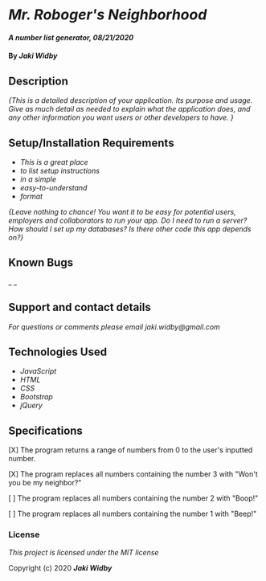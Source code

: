 # _Mr. Roboger's Neighborhood_

#### _A number list generator, 08/21/2020_

#### By _**Jaki Widby**_

## Description

_{This is a detailed description of your application. Its purpose and usage.  Give as much detail as needed to explain what the application does, and any other information you want users or other developers to have. }_

## Setup/Installation Requirements

* _This is a great place_
* _to list setup instructions_
* _in a simple_
* _easy-to-understand_
* _format_

_{Leave nothing to chance! You want it to be easy for potential users, employers and collaborators to run your app. Do I need to run a server? How should I set up my databases? Is there other code this app depends on?}_

## Known Bugs

_ _

## Support and contact details

_For questions or comments please email jaki.widby@gmail.com_

## Technologies Used

* _JavaScript_
* _HTML_
* _CSS_
* _Bootstrap_
* _jQuery_

## Specifications

[X] The program returns a range of numbers   from 0 to the user's inputted number.

[X] The program replaces all numbers containing the number 3 with "Won't you be my neighbor?"

[ ] The program replaces all numbers containing the number 2 with "Boop!"

[ ] The program replaces all numbers containing the number 1 with "Beep!"

### License

*This project is licensed under the MIT license*

Copyright (c) 2020 **_Jaki Widby_**